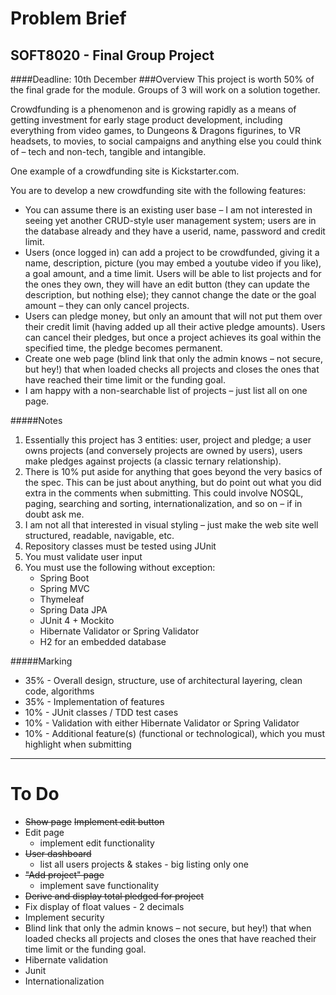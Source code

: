 # Problem Brief #

## SOFT8020  - Final Group Project 

####Deadline: 10th December
###Overview
  This project is worth 50% of the final grade for the module. Groups of 3 will work on a solution together.

  Crowdfunding is a phenomenon and is growing rapidly as a means of getting investment for early stage product development, including everything from video games, to Dungeons & Dragons figurines, to VR headsets, to movies, to social campaigns and anything else you could think of – tech and non-tech, tangible and intangible. 
  
   One example of a crowdfunding site is Kickstarter.com.

   You are to develop a new crowdfunding site with the following features:

* You can assume there is an existing user base – I am not interested in seeing yet another CRUD-style user management system; users are in the database already and they have a userid, name, password and credit limit.
* Users (once logged in) can add a project to be crowdfunded, giving it a name, description, picture (you may embed a youtube video if you like), a goal amount, and a time limit. Users will be able to list projects and for the ones they own, they will have an edit button (they can update the description, but nothing else); they cannot change the date or the goal amount – they can only cancel projects.
* Users can pledge money, but only an amount that will not put them over their credit limit (having added up all their active pledge amounts). Users can cancel their pledges, but once a project achieves its goal within the specified time, the pledge becomes permanent.
* Create one web page (blind link that only the admin knows – not secure, but hey!) that when loaded checks all projects and closes the ones that have reached their time limit or the funding goal.
* I am happy with a non-searchable list of projects – just list all on one page.

#####Notes

1. Essentially this project has 3 entities: user, project and pledge; a user owns projects (and conversely projects are owned by users), users make pledges against projects (a classic ternary relationship).
2. There is 10% put aside for anything that goes beyond the very basics of the spec. This can be just about anything, but do point out what you did extra in the comments when submitting. This could involve NOSQL, paging, searching and sorting, internationalization, and so on – if in doubt ask me.
3. I am not all that interested in visual styling – just make the web site well structured, readable, navigable, etc.
4. Repository classes must be tested using JUnit
5. You must validate user input
6. You must use the following without exception:
    * Spring Boot
    * Spring MVC
    * Thymeleaf
    * Spring Data JPA
    * JUnit 4 + Mockito
    * Hibernate Validator or Spring Validator
    * H2 for an embedded database

#####Marking

* 35% - Overall design, structure, use of architectural layering, clean code, algorithms
* 35% - Implementation of features
* 10% - JUnit classes / TDD test cases
* 10% - Validation with either Hibernate Validator or Spring Validator
* 10% - Additional feature(s) (functional or technological), which you must highlight when submitting

***

# To Do #
* ~~Show page~~
   ~~Implement edit button~~
* Edit page
    * implement edit functionality
* ~~User dashboard~~
    * list all users projects & stakes - big listing only one
* ~~"Add project" page~~
    * implement save functionality
* ~~Derive and display total pledged for project~~
* Fix display of float values - 2 decimals 
* Implement security
* Blind link that only the admin knows – not secure, but hey!) that when loaded checks all projects and closes the ones that have reached their time limit or the funding goal.
* Hibernate validation
* Junit
* Internationalization